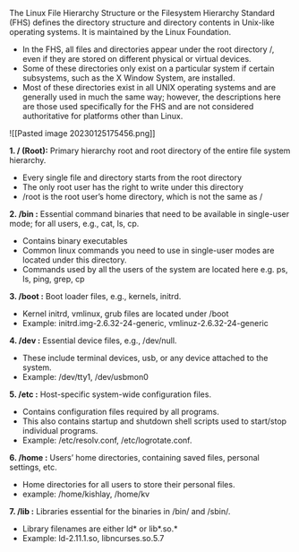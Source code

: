 The Linux File Hierarchy Structure or the Filesystem Hierarchy Standard (FHS) defines the directory structure and directory contents in Unix-like operating systems. It is maintained by the Linux Foundation. 

-   In the FHS, all files and directories appear under the root directory /, even if they are stored on different physical or virtual devices.
-   Some of these directories only exist on a particular system if certain subsystems, such as the X Window System, are installed.
-   Most of these directories exist in all UNIX operating systems and are generally used in much the same way; however, the descriptions here are those used specifically for the FHS and are not considered authoritative for platforms other than Linux.

![[Pasted image 20230125175456.png]]

**1. / (Root):** Primary hierarchy root and root directory of the entire file system hierarchy.
-   Every single file and directory starts from the root directory
-   The only root user has the right to write under this directory
-   /root is the root user’s home directory, which is not the same as /

**2. /bin :** Essential command binaries that need to be available in single-user mode; for all users, e.g., cat, ls, cp.   
-   Contains binary executables
-   Common linux commands you need to use in single-user modes are located under this directory.
-   Commands used by all the users of the system are located here e.g. ps, ls, ping, grep, cp

**3. /boot :** Boot loader files, e.g., kernels, initrd.   
-   Kernel initrd, vmlinux, grub files are located under /boot
-   Example: initrd.img-2.6.32-24-generic, vmlinuz-2.6.32-24-generic

**4. /dev :** Essential device files, e.g., /dev/null. 
-   These include terminal devices, usb, or any device attached to the system.
-   Example: /dev/tty1, /dev/usbmon0

**5. /etc :** Host-specific system-wide configuration files.
-   Contains configuration files required by all programs.
-   This also contains startup and shutdown shell scripts used to start/stop individual programs.
-   Example: /etc/resolv.conf, /etc/logrotate.conf.

**6. /home :** Users’ home directories, containing saved files, personal settings, etc.
-   Home directories for all users to store their personal files.
-   example: /home/kishlay, /home/kv

**7. /lib :** Libraries essential for the binaries in /bin/ and /sbin/.
-   Library filenames are either ld* or lib*.so.*
-   Example: ld-2.11.1.so, libncurses.so.5.7